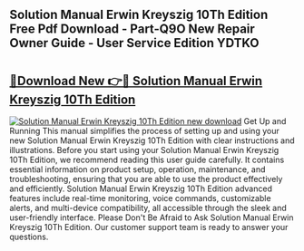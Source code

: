 ## Solution Manual Erwin Kreyszig 10Th Edition Free Pdf Download - Part-Q9O New Repair Owner Guide - User Service Edition YDTKO

# <h2><a href="http://bc84246.oget.top/?id=Solution+Manual+Erwin+Kreyszig+10Th+Edition">🔗Download New 👉🔴 Solution Manual Erwin Kreyszig 10Th Edition</a></h2>

[![Solution Manual Erwin Kreyszig 10Th Edition new download](https://i.imgur.com/5g1atiW.png)](http://bc84246.oget.top/?id=Solution+Manual+Erwin+Kreyszig+10Th+Edition)
Get Up and Running This manual simplifies the process of setting up and using your new Solution Manual Erwin Kreyszig 10Th Edition with clear instructions and illustrations. Before you start using your Solution Manual Erwin Kreyszig 10Th Edition, we recommend reading this user guide carefully. It contains essential information on product setup, operation, maintenance, and troubleshooting, ensuring that you are able to use the product effectively and efficiently. Solution Manual Erwin Kreyszig 10Th Edition advanced features include real-time monitoring, voice commands, customizable alerts, and multi-device compatibility, all accessible through the sleek and user-friendly interface. Please Don't Be Afraid to Ask Solution Manual Erwin Kreyszig 10Th Edition. Our customer support team is ready to answer your questions.
